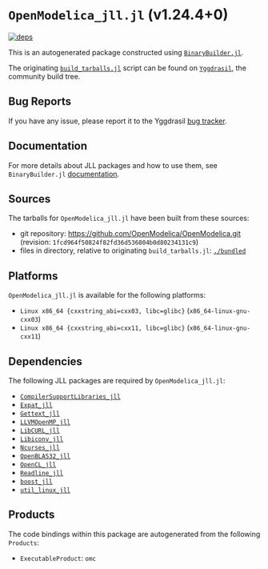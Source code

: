 # `OpenModelica_jll.jl` (v1.24.4+0)

[![deps](https://juliahub.com/docs/OpenModelica_jll/deps.svg)](https://juliahub.com/ui/Packages/General/OpenModelica_jll/)

This is an autogenerated package constructed using [`BinaryBuilder.jl`](https://github.com/JuliaPackaging/BinaryBuilder.jl).

The originating [`build_tarballs.jl`](https://github.com/JuliaPackaging/Yggdrasil/blob/7d7d32bc55eaed2f81938976101e274d4d674685/O/OpenModelica/build_tarballs.jl) script can be found on [`Yggdrasil`](https://github.com/JuliaPackaging/Yggdrasil/), the community build tree.

## Bug Reports

If you have any issue, please report it to the Yggdrasil [bug tracker](https://github.com/JuliaPackaging/Yggdrasil/issues).

## Documentation

For more details about JLL packages and how to use them, see `BinaryBuilder.jl` [documentation](https://docs.binarybuilder.org/stable/jll/).

## Sources

The tarballs for `OpenModelica_jll.jl` have been built from these sources:

* git repository: https://github.com/OpenModelica/OpenModelica.git (revision: `1fcd964f50824f82fd36d536804b0d80234131c9`)
* files in directory, relative to originating `build_tarballs.jl`: [`./bundled`](https://github.com/JuliaPackaging/Yggdrasil/tree/7d7d32bc55eaed2f81938976101e274d4d674685/O/OpenModelica/bundled)

## Platforms

`OpenModelica_jll.jl` is available for the following platforms:

* `Linux x86_64 {cxxstring_abi=cxx03, libc=glibc}` (`x86_64-linux-gnu-cxx03`)
* `Linux x86_64 {cxxstring_abi=cxx11, libc=glibc}` (`x86_64-linux-gnu-cxx11`)

## Dependencies

The following JLL packages are required by `OpenModelica_jll.jl`:

* [`CompilerSupportLibraries_jll`](https://github.com/JuliaBinaryWrappers/CompilerSupportLibraries_jll.jl)
* [`Expat_jll`](https://github.com/JuliaBinaryWrappers/Expat_jll.jl)
* [`Gettext_jll`](https://github.com/JuliaBinaryWrappers/Gettext_jll.jl)
* [`LLVMOpenMP_jll`](https://github.com/JuliaBinaryWrappers/LLVMOpenMP_jll.jl)
* [`LibCURL_jll`](https://github.com/JuliaBinaryWrappers/LibCURL_jll.jl)
* [`Libiconv_jll`](https://github.com/JuliaBinaryWrappers/Libiconv_jll.jl)
* [`Ncurses_jll`](https://github.com/JuliaBinaryWrappers/Ncurses_jll.jl)
* [`OpenBLAS32_jll`](https://github.com/JuliaBinaryWrappers/OpenBLAS32_jll.jl)
* [`OpenCL_jll`](https://github.com/JuliaBinaryWrappers/OpenCL_jll.jl)
* [`Readline_jll`](https://github.com/JuliaBinaryWrappers/Readline_jll.jl)
* [`boost_jll`](https://github.com/JuliaBinaryWrappers/boost_jll.jl)
* [`util_linux_jll`](https://github.com/JuliaBinaryWrappers/util_linux_jll.jl)

## Products

The code bindings within this package are autogenerated from the following `Products`:

* `ExecutableProduct`: `omc`
